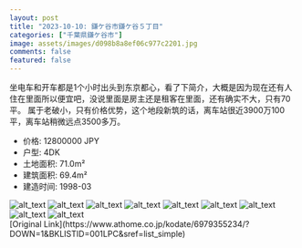 ```yaml
---
layout: post
title: "2023-10-10: 鎌ケ谷市鎌ケ谷５丁目"
categories: ["千葉県鎌ケ谷市"]
image: assets/images/d098b8a8ef06c977c2201.jpg
comments: false
featured: false
---
```

<p>坐电车和开车都是1个小时出头到东京都心，看了下简介，大概是因为现在还有人住在里面所以便宜吧，没说里面是房主还是租客在里面，还有确实不大，只有70平。
属于老破小，只有价格优势，这个地段新筑的话，离车站很近3900万100平，离车站稍微远点3500多万。
</p>

* 价格: 12800000 JPY
* 户型: 4DK
* 土地面积: 71.0m²
* 建筑面积: 69.4m²
* 建造时间: 1998-03


<div class="scroll-container"><img src="/assets/images/730467ace343307e8ecac.jpg" alt="alt_text"/>
<img src="/assets/images/cd193aa5cf1f7e6a2c328.jpg" alt="alt_text"/>
<img src="/assets/images/bd62d35811d7f2f0b4316.jpg" alt="alt_text"/>
<img src="/assets/images/96219ac83ad6a61053188.jpg" alt="alt_text"/>
<img src="/assets/images/189a9f96e9264984ab9c4.jpg" alt="alt_text"/>
<img src="/assets/images/e538772535da37d241470.jpg" alt="alt_text"/>
<img src="/assets/images/ee4e72a960417650aeed7.jpg" alt="alt_text"/>
<img src="/assets/images/6867640aba40287947ed0.jpg" alt="alt_text"/>
<img src="/assets/images/f86bb1bbf76cbc48581b7.jpg" alt="alt_text"/></div>
[Original Link](https://www.athome.co.jp/kodate/6979355234/?DOWN=1&BKLISTID=001LPC&sref=list_simple)